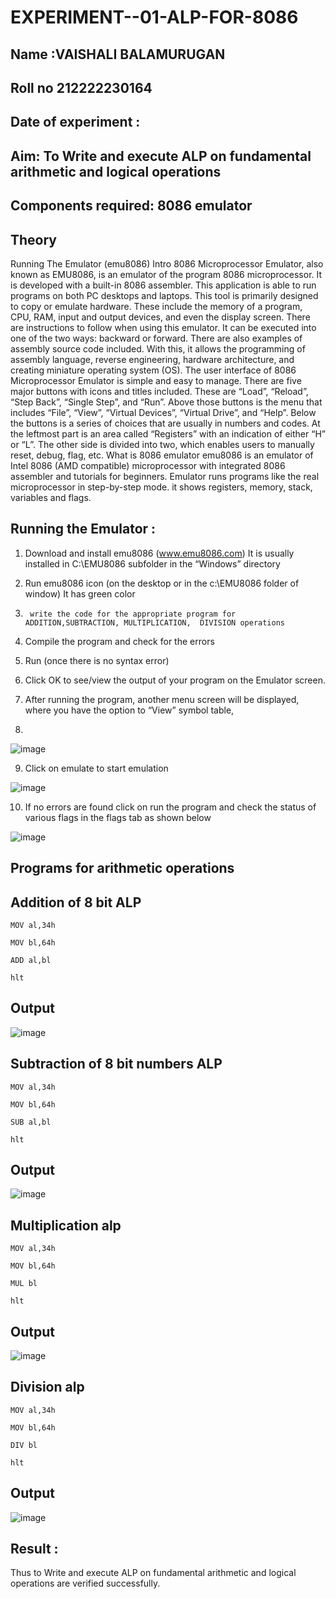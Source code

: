 # EXPERIMENT--01-ALP-FOR-8086
## Name :VAISHALI BALAMURUGAN
## Roll no 212222230164
## Date of experiment :

## Aim: To Write and execute ALP on fundamental arithmetic and logical operations
## Components required: 8086  emulator 
## Theory 
Running The Emulator (emu8086) Intro 8086 Microprocessor Emulator, also known as EMU8086, is an emulator of the program 8086 microprocessor. It is developed with a built-in 8086 assembler. This application is able to run programs on both PC desktops and laptops. This tool is primarily designed to copy or emulate hardware. These include the memory of a program, CPU, RAM, input and output devices, and even the display screen. There are instructions to follow when using this emulator. It can be executed into one of the two ways: backward or forward. There are also examples of assembly source code included. With this, it allows the programming of assembly language, reverse engineering, hardware architecture, and creating miniature operating system (OS). The user interface of 8086 Microprocessor Emulator is simple and easy to manage. There are five major buttons with icons and titles included. These are “Load”, “Reload”, “Step Back”, “Single Step”, and “Run”. Above those buttons is the menu that includes “File”, “View”, “Virtual Devices”, “Virtual Drive”, and “Help”. Below the buttons is a series of choices that are usually in numbers and codes. At the leftmost part is an area called “Registers” with an indication of either “H” or “L”. The other side is divided into two, which enables users to manually reset, debug, flag, etc. What is 8086 emulator emu8086 is an emulator of Intel 8086 (AMD compatible) microprocessor with integrated 8086 assembler and tutorials for beginners. Emulator runs programs like the real microprocessor in step-by-step mode. it shows registers, memory, stack, variables and flags.


 ## Running the Emulator :
1.	Download and install emu8086 (www.emu8086.com) It is usually installed in C:\EMU8086 subfolder in the “Windows” directory
2.	  Run  emu8086 icon (on the desktop or in the c:\EMU8086 folder of window) It has green color 
 
 
3.		write the code for the appropriate program for ADDITION,SUBTRACTION, MULTIPLICATION,  DIVISION operations 

4.	 Compile the program and check for the errors 
5.	Run (once there is no syntax error) 

6.	Click OK to see/view the output of your program on the Emulator screen. 


7.	After running the program, another menu screen will be displayed, where you have the option to “View” symbol table,
8.	 


![image](https://user-images.githubusercontent.com/36288975/189273263-d65baae9-4b8f-4723-afb3-c0ffa4052b04.png)











9.	Click on emulate to start emulation 








![image](https://user-images.githubusercontent.com/36288975/189273273-9bb36ec1-e2e8-4892-8d35-37707332bfdc.png)








10.	If no errors are found click on run the program and check the status of various flags in the flags tab as shown below 






![image](https://user-images.githubusercontent.com/36288975/189273277-113a2a33-4a40-4ff8-95a5-ecd3a1f504fe.png)







## Programs for arithmetic  operations

## Addition  of 8 bit ALP 
```
MOV al,34h

MOV bl,64h

ADD al,bl

hlt
```
## Output  
 ![image](https://github.com/gpavana/EXPERIMENT--01-ALP-FOR-8086/assets/118787343/a66cfec9-8649-42ef-a101-307800b4cc26)

## Subtraction   of 8 bit numbers  ALP 
```
MOV al,34h

MOV bl,64h

SUB al,bl

hlt
```
## Output 
![image](https://github.com/gpavana/EXPERIMENT--01-ALP-FOR-8086/assets/118787343/af382428-c808-44cf-aec6-eeb7e884596e)

## Multiplication alp 
```
MOV al,34h

MOV bl,64h

MUL bl

hlt
```
## Output  
![image](https://github.com/gpavana/EXPERIMENT--01-ALP-FOR-8086/assets/118787343/41294b34-41bb-478d-a2c0-47c028ee2efc)

## Division alp 
```
MOV al,34h

MOV bl,64h

DIV bl

hlt
```
## Output  
![image](https://github.com/gpavana/EXPERIMENT--01-ALP-FOR-8086/assets/118787343/6cf39001-6d9f-493f-bd0b-6b03061e0da2)
## Result :
Thus to Write and execute ALP on fundamental arithmetic and logical operations are verified successfully.








